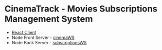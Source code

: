 # CinemaTrack - Movies Subscriptions Management System

- [React Client](client/README.md)
- Node Front Server - [cinemaWS](cinemaWS/README.md)
- Node Back Server - [subscriptionsWS](subscriptionsWS/README.md)
